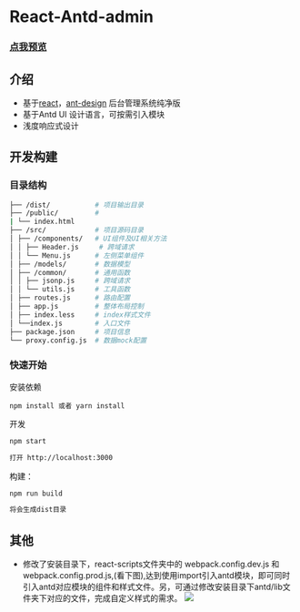 # React-Antd-admin
### [点我预览](http://www.baidu.com)

## 介绍
-   基于[react](https://github.com/facebook/react)，[ant-design](https://github.com/ant-design/ant-design) 后台管理系统纯净版
-   基于Antd UI 设计语言，可按需引入模块
-   浅度响应式设计

## 开发构建

### 目录结构
```bash
├── /dist/           # 项目输出目录
├── /public/         # 
| └── index.html     
├── /src/            # 项目源码目录
│ ├── /components/   # UI组件及UI相关方法
│ │ ├── Header.js     # 跨域请求
│ │ └── Menu.js      # 左侧菜单组件
│ ├── /models/       # 数据模型
│ ├── /common/       # 通用函数
│ │ ├── jsonp.js     # 跨域请求
│ │ └── utils.js     # 工具函数
│ ├── routes.js      # 路由配置
│ ├── app.js         # 整体布局控制
│ ├── index.less     # index样式文件
│ └──index.js        # 入口文件
├── package.json     # 项目信息
└── proxy.config.js  # 数据mock配置
```

### 快速开始

安装依赖

    npm install 或者 yarn install
    
开发

```bash
npm start    

打开 http://localhost:3000
```


构建：

```bash
npm run build

将会生成dist目录
```
    


## 其他
- 修改了安装目录下，react-scripts文件夹中的 webpack.config.dev.js 和 webpack.config.prod.js,(看下图),达到使用import引入antd模块，即可同时引入antd对应模块的组件和样式文件。另，可通过修改安装目录下antd/lib文件夹下对应的文件，完成自定义样式的需求。
![](assets/1.jpeg)

